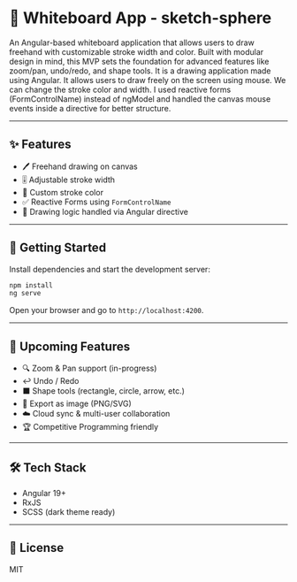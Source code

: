 # 🎨 Whiteboard App - sketch-sphere

An Angular-based whiteboard application that allows users to draw freehand with customizable stroke width and color. Built with modular design in mind, this MVP sets the foundation for advanced features like zoom/pan, undo/redo, and shape tools. It is a drawing application made using Angular. It allows users to draw freely on the screen using mouse. We can change the stroke color and width. I used reactive forms (FormControlName) instead of ngModel and handled the canvas mouse events inside a directive for better structure.

---

## ✨ Features

- 🖊️ Freehand drawing on canvas  
- 🎚️ Adjustable stroke width  
- 🎨 Custom stroke color  
- ✅ Reactive Forms using `FormControlName`  
- 🧩 Drawing logic handled via Angular directive  

---

## 🚀 Getting Started

Install dependencies and start the development server:

```bash
npm install
ng serve
```

Open your browser and go to `http://localhost:4200`.

---

## 📌 Upcoming Features

- 🔍 Zoom & Pan support (in-progress)  
- ↩️ Undo / Redo  
- ⬛ Shape tools (rectangle, circle, arrow, etc.)  
- 💾 Export as image (PNG/SVG)  
- ☁️ Cloud sync & multi-user collaboration
- 🏆 Competitive Programming friendly

---

## 🛠️ Tech Stack

- Angular 19+  
- RxJS  
- SCSS (dark theme ready)

---

## 📃 License

MIT

